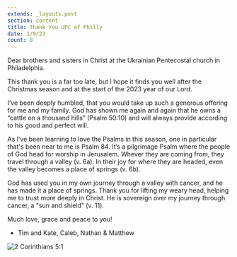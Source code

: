 ```yaml
---
extends: _layouts.post
section: content
title: Thank You UPC of Philly
date: 1/9/23
count: 8
---
```


Dear brothers and sisters in Christ at the Ukrainian Pentecostal church in Philadelphia.

This thank you is a far too late, but I hope it finds you well after the Christmas season and at the start of the 2023 year of our Lord.

I’ve been deeply humbled, that you would take up such a generous offering for me and my family. God has shown me again and again that he owns a “cattle on a thousand hills” (Psalm 50:10) and will always provide according to his good and perfect will.

As I’ve been learning to love the Psalms in this season, one in particular that's been near to me is Psalm 84. It’s a pilgrimage Psalm where the people of God head for worship in Jerusalem. Whever they are coming from, they travel through a valley (v. 6a). In their joy for where they are headed, even the valley becomes a place of springs (v. 6b).

God has used you in my own journey through a valley with cancer, and he has made it a place of springs. Thank you for lifting my weary head, helping me to trust more deeply in Christ. He is sovereign over my journey through cancer, a "sun and shield" (v. 11).

Much love, grace and peace to you!
- Tim and Kate, Caleb, Nathan & Matthew

<img alt="2 Corinthians 5:1" src="/assets/images/xmas22.jpg" />
